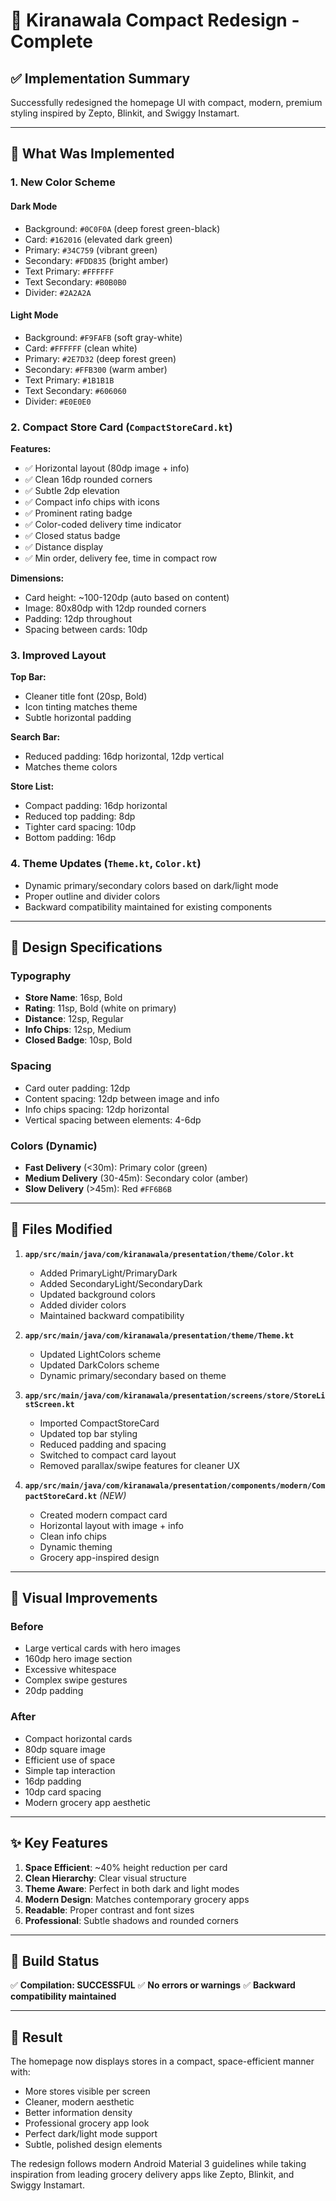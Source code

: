 # 🎨 Kiranawala Compact Redesign - Complete

## ✅ Implementation Summary

Successfully redesigned the homepage UI with compact, modern, premium styling inspired by Zepto, Blinkit, and Swiggy Instamart.

---

## 🎯 What Was Implemented

### 1. **New Color Scheme**

#### Dark Mode
- Background: `#0C0F0A` (deep forest green-black)
- Card: `#162016` (elevated dark green)
- Primary: `#34C759` (vibrant green)
- Secondary: `#FDD835` (bright amber)
- Text Primary: `#FFFFFF`
- Text Secondary: `#B0B0B0`
- Divider: `#2A2A2A`

#### Light Mode
- Background: `#F9FAFB` (soft gray-white)
- Card: `#FFFFFF` (clean white)
- Primary: `#2E7D32` (deep forest green)
- Secondary: `#FFB300` (warm amber)
- Text Primary: `#1B1B1B`
- Text Secondary: `#606060`
- Divider: `#E0E0E0`

### 2. **Compact Store Card** (`CompactStoreCard.kt`)

**Features:**
- ✅ Horizontal layout (80dp image + info)
- ✅ Clean 16dp rounded corners
- ✅ Subtle 2dp elevation
- ✅ Compact info chips with icons
- ✅ Prominent rating badge
- ✅ Color-coded delivery time indicator
- ✅ Closed status badge
- ✅ Distance display
- ✅ Min order, delivery fee, time in compact row

**Dimensions:**
- Card height: ~100-120dp (auto based on content)
- Image: 80x80dp with 12dp rounded corners
- Padding: 12dp throughout
- Spacing between cards: 10dp

### 3. **Improved Layout**

**Top Bar:**
- Cleaner title font (20sp, Bold)
- Icon tinting matches theme
- Subtle horizontal padding

**Search Bar:**
- Reduced padding: 16dp horizontal, 12dp vertical
- Matches theme colors

**Store List:**
- Compact padding: 16dp horizontal
- Reduced top padding: 8dp
- Tighter card spacing: 10dp
- Bottom padding: 16dp

### 4. **Theme Updates** (`Theme.kt`, `Color.kt`)

- Dynamic primary/secondary colors based on dark/light mode
- Proper outline and divider colors
- Backward compatibility maintained for existing components

---

## 📐 Design Specifications

### Typography
- **Store Name**: 16sp, Bold
- **Rating**: 11sp, Bold (white on primary)
- **Distance**: 12sp, Regular
- **Info Chips**: 12sp, Medium
- **Closed Badge**: 10sp, Bold

### Spacing
- Card outer padding: 12dp
- Content spacing: 12dp between image and info
- Info chips spacing: 12dp horizontal
- Vertical spacing between elements: 4-6dp

### Colors (Dynamic)
- **Fast Delivery** (<30m): Primary color (green)
- **Medium Delivery** (30-45m): Secondary color (amber)
- **Slow Delivery** (>45m): Red `#FF6B6B`

---

## 🔧 Files Modified

1. **`app/src/main/java/com/kiranawala/presentation/theme/Color.kt`**
   - Added PrimaryLight/PrimaryDark
   - Added SecondaryLight/SecondaryDark
   - Updated background colors
   - Added divider colors
   - Maintained backward compatibility

2. **`app/src/main/java/com/kiranawala/presentation/theme/Theme.kt`**
   - Updated LightColors scheme
   - Updated DarkColors scheme
   - Dynamic primary/secondary based on theme

3. **`app/src/main/java/com/kiranawala/presentation/screens/store/StoreListScreen.kt`**
   - Imported CompactStoreCard
   - Updated top bar styling
   - Reduced padding and spacing
   - Switched to compact card layout
   - Removed parallax/swipe features for cleaner UX

4. **`app/src/main/java/com/kiranawala/presentation/components/modern/CompactStoreCard.kt`** *(NEW)*
   - Created modern compact card
   - Horizontal layout with image + info
   - Clean info chips
   - Dynamic theming
   - Grocery app-inspired design

---

## 🎨 Visual Improvements

### Before
- Large vertical cards with hero images
- 160dp hero image section
- Excessive whitespace
- Complex swipe gestures
- 20dp padding

### After
- Compact horizontal cards
- 80dp square image
- Efficient use of space
- Simple tap interaction
- 16dp padding
- 10dp card spacing
- Modern grocery app aesthetic

---

## ✨ Key Features

1. **Space Efficient**: ~40% height reduction per card
2. **Clean Hierarchy**: Clear visual structure
3. **Theme Aware**: Perfect in both dark and light modes
4. **Modern Design**: Matches contemporary grocery apps
5. **Readable**: Proper contrast and font sizes
6. **Professional**: Subtle shadows and rounded corners

---

## 🚀 Build Status

✅ **Compilation: SUCCESSFUL**
✅ **No errors or warnings**
✅ **Backward compatibility maintained**

---

## 📱 Result

The homepage now displays stores in a compact, space-efficient manner with:
- More stores visible per screen
- Cleaner, modern aesthetic
- Better information density
- Professional grocery app look
- Perfect dark/light mode support
- Subtle, polished design elements

The redesign follows modern Android Material 3 guidelines while taking inspiration from leading grocery delivery apps like Zepto, Blinkit, and Swiggy Instamart.
